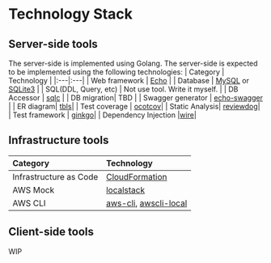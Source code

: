 # Technology Stack
## Server-side tools
The server-side is implemented using Golang. The server-side is expected to be implemented using the following technologies:
| Category | Technology |
|:---|:---|
| Web framework | [Echo](https://echo.labstack.com/) |
| Database | [MySQL](https://www.mysql.com/) or [SQLite3](https://www.sqlite.org/index.html) |
| SQL(DDL, Query, etc) | Not use tool. Write it myself. |
| DB Accessor | [sqlc](https://github.com/kyleconroy/sqlc) |
| DB migration| TBD |
| Swagger generator | [echo-swagger](https://github.com/swaggo/echo-swagger) |
| ER diagram| [tbls](https://github.com/k1LoW/tbls)|
| Test coverage | [ocotcov](https://github.com/k1LoW/octocov)|
| Static Analysis| [reviewdog](https://github.com/reviewdog/reviewdog)|
| Test framework | [ginkgo](https://github.com/onsi/ginkgo)|
| Dependency Injection |[wire](https://github.com/google/wire)|

## Infrastructure tools
| Category | Technology |
|:---|:---|
| Infrastructure as Code | [CloudFormation](https://aws.amazon.com/cloudformation/?nc1=h_ls) |
| AWS Mock| [localstack](https://localstack.cloud/)|
| AWS CLI| [aws-cli](https://github.com/aws/aws-cli), [awscli-local](https://github.com/localstack/awscli-local)|

## Client-side tools
WIP